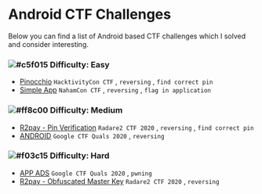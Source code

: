 # Android CTF Challenges
Below you can find a list of Android based CTF challenges which I solved and consider interesting.

### ![#c5f015](https://via.placeholder.com/15/c5f015/000000?text=+) Difficulty: Easy
- [Pinocchio]() `HacktivityCon CTF` , `reversing` , `find correct pin`
- [Simple App]() `NahamCon CTF` , `reversing` , `flag in application`

### ![#ff8c00](https://via.placeholder.com/15/ff8c00/000000?text=+) Difficulty: Medium
- [R2pay - Pin Verification](http://google.com) `Radare2 CTF 2020` , `reversing` , `find correct pin`
- [ANDROID]() `Google CTF Quals 2020` , `reversing`

### ![#f03c15](https://via.placeholder.com/15/f03c15/000000?text=+) Difficulty: Hard
- [APP ADS]() `Google CTF Quals 2020` , `pwning`
- [R2pay - Obfuscated Master Key](http://google.com) `Radare2 CTF 2020` , `reversing`
